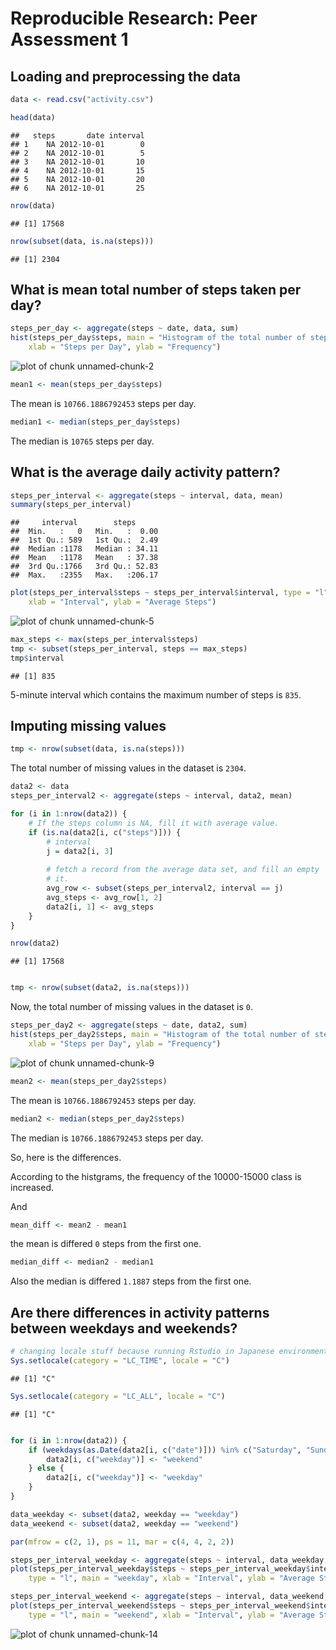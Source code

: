 # Reproducible Research: Peer Assessment 1


## Loading and preprocessing the data


```r
data <- read.csv("activity.csv")

head(data)
```

```
##   steps       date interval
## 1    NA 2012-10-01        0
## 2    NA 2012-10-01        5
## 3    NA 2012-10-01       10
## 4    NA 2012-10-01       15
## 5    NA 2012-10-01       20
## 6    NA 2012-10-01       25
```

```r
nrow(data)
```

```
## [1] 17568
```

```r
nrow(subset(data, is.na(steps)))
```

```
## [1] 2304
```


## What is mean total number of steps taken per day?


```r
steps_per_day <- aggregate(steps ~ date, data, sum)
hist(steps_per_day$steps, main = "Histogram of the total number of steps taken each day", 
    xlab = "Steps per Day", ylab = "Frequency")
```

![plot of chunk unnamed-chunk-2](figure/unnamed-chunk-2.png) 



```r
mean1 <- mean(steps_per_day$steps)
```


The mean is ``10766.1886792453`` steps per day.


```r
median1 <- median(steps_per_day$steps)
```


The median is ``10765`` steps per day.

## What is the average daily activity pattern?


```r
steps_per_interval <- aggregate(steps ~ interval, data, mean)
summary(steps_per_interval)
```

```
##     interval        steps       
##  Min.   :   0   Min.   :  0.00  
##  1st Qu.: 589   1st Qu.:  2.49  
##  Median :1178   Median : 34.11  
##  Mean   :1178   Mean   : 37.38  
##  3rd Qu.:1766   3rd Qu.: 52.83  
##  Max.   :2355   Max.   :206.17
```

```r
plot(steps_per_interval$steps ~ steps_per_interval$interval, type = "l", main = "Average daily activity pattern", 
    xlab = "Interval", ylab = "Average Steps")
```

![plot of chunk unnamed-chunk-5](figure/unnamed-chunk-5.png) 



```r
max_steps <- max(steps_per_interval$steps)
tmp <- subset(steps_per_interval, steps == max_steps)
tmp$interval
```

```
## [1] 835
```


5-minute interval which contains the maximum number of steps is ``835``.


## Imputing missing values


```r
tmp <- nrow(subset(data, is.na(steps)))
```


The total number of missing values in the dataset is ``2304``.


```r
data2 <- data
steps_per_interval2 <- aggregate(steps ~ interval, data2, mean)

for (i in 1:nrow(data2)) {
    # If the steps column is NA, fill it with average value.
    if (is.na(data2[i, c("steps")])) {
        # interval
        j = data2[i, 3]
        
        # fetch a record from the average data set, and fill an empty 'steps' with
        # it.
        avg_row <- subset(steps_per_interval2, interval == j)
        avg_steps <- avg_row[1, 2]
        data2[i, 1] <- avg_steps
    }
}

nrow(data2)
```

```
## [1] 17568
```

```r

tmp <- nrow(subset(data2, is.na(steps)))
```


Now, the total number of missing values in the dataset is ``0``.


```r
steps_per_day2 <- aggregate(steps ~ date, data2, sum)
hist(steps_per_day2$steps, main = "Histogram of the total number of steps taken each day", 
    xlab = "Steps per Day", ylab = "Frequency")
```

![plot of chunk unnamed-chunk-9](figure/unnamed-chunk-9.png) 



```r
mean2 <- mean(steps_per_day2$steps)
```


The mean is ``10766.1886792453`` steps per day.


```r
median2 <- median(steps_per_day2$steps)
```


The median is ``10766.1886792453`` steps per day.

So, here is the differences.

According to the histgrams, the frequency of the 10000-15000 class is increased.

And


```r
mean_diff <- mean2 - mean1
```


the mean is differed ``0`` steps from the first one.


```r
median_diff <- median2 - median1
```


Also the median is differed ``1.1887`` steps from the first one.


## Are there differences in activity patterns between weekdays and weekends?


```r
# changing locale stuff because running Rstudio in Japanese environment
Sys.setlocale(category = "LC_TIME", locale = "C")
```

```
## [1] "C"
```

```r
Sys.setlocale(category = "LC_ALL", locale = "C")
```

```
## [1] "C"
```

```r

for (i in 1:nrow(data2)) {
    if (weekdays(as.Date(data2[i, c("date")])) %in% c("Saturday", "Sunday")) {
        data2[i, c("weekday")] <- "weekend"
    } else {
        data2[i, c("weekday")] <- "weekday"
    }
}

data_weekday <- subset(data2, weekday == "weekday")
data_weekend <- subset(data2, weekday == "weekend")

par(mfrow = c(2, 1), ps = 11, mar = c(4, 4, 2, 2))

steps_per_interval_weekday <- aggregate(steps ~ interval, data_weekday, mean)
plot(steps_per_interval_weekday$steps ~ steps_per_interval_weekday$interval, 
    type = "l", main = "weekday", xlab = "Interval", ylab = "Average Steps")

steps_per_interval_weekend <- aggregate(steps ~ interval, data_weekend, mean)
plot(steps_per_interval_weekend$steps ~ steps_per_interval_weekend$interval, 
    type = "l", main = "weekend", xlab = "Interval", ylab = "Average Steps")
```

![plot of chunk unnamed-chunk-14](figure/unnamed-chunk-14.png) 

